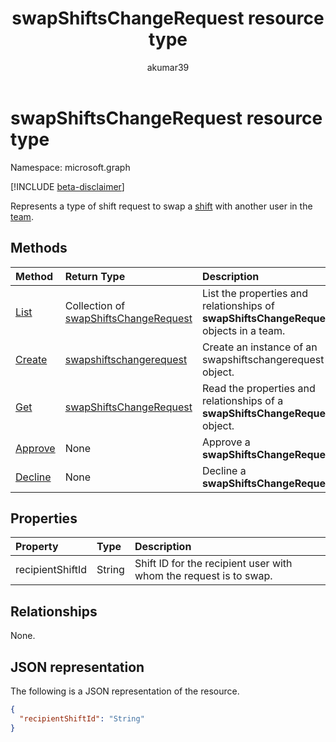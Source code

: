 ﻿---
title: "swapShiftsChangeRequest resource type"
description: "Represents type of shift request to swap a shift with another user in the team."
localization_priority: Normal
author: "akumar39"
ms.prod: "microsoft-teams"
doc_type: "resourcePageType"
---

# swapShiftsChangeRequest resource type

Namespace: microsoft.graph

[!INCLUDE [beta-disclaimer](../../includes/beta-disclaimer.md)]

Represents a type of shift request to swap a [shift](../resources/shift.md) with another user in the [team](../resources/team.md).

## Methods

| Method                                               | Return Type                                                         | Description                                                                             |
| :--------------------------------------------------- | :------------------------------------------------------------------ | :-------------------------------------------------------------------------------------- |
| [List](../api/swapshiftschangerequest-list.md)       | Collection of [swapShiftsChangeRequest](swapshiftschangerequest.md) | List the properties and relationships of **swapShiftsChangeRequest** objects in a team. |
| [Create](../api/swapshiftschangerequest-post.md)     | [swapshiftschangerequest](swapshiftschangerequest.md)               | Create an instance of an swapshiftschangerequest object.                                |
| [Get](../api/swapshiftschangerequest-get.md)         | [swapShiftsChangeRequest](swapshiftschangerequest.md)               | Read the properties and relationships of a **swapShiftsChangeRequest** object.          |
| [Approve](../api/swapshiftschangerequest-approve.md) | None                                                                | Approve a **swapShiftsChangeRequest**.                                                  |
| [Decline](../api/swapshiftschangerequest-decline.md) | None                                                                | Decline a **swapShiftsChangeRequest**.                                                  |

## Properties

| Property         | Type   | Description                                                       |
| :--------------- | :----- | :---------------------------------------------------------------- |
| recipientShiftId | String | Shift ID for the recipient user with whom the request is to swap. |

## Relationships

None.

## JSON representation

The following is a JSON representation of the resource.

<!-- {
  "blockType": "resource",
  "optionalProperties": [

  ],
  "@odata.type": "microsoft.graph.swapShiftsChangeRequest",
  "baseType": ""
}-->

```json
{
  "recipientShiftId": "String"
}
```

<!-- uuid: 16cd6b66-4b1a-43a1-adaf-3a886856ed98
2019-02-04 14:57:30 UTC -->

<!-- {
  "type": "#page.annotation",
  "description": "swapShiftsChangeRequest resource",
  "keywords": "",
  "section": "documentation",
  "tocPath": ""
}-->
